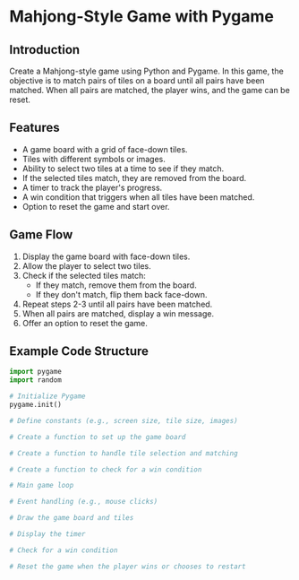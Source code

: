 # Mahjong-Style Game with Pygame

## Introduction
Create a Mahjong-style game using Python and Pygame. In this game, the objective is to match pairs of tiles on a board until all pairs have been matched. When all pairs are matched, the player wins, and the game can be reset.

## Features
- A game board with a grid of face-down tiles.
- Tiles with different symbols or images.
- Ability to select two tiles at a time to see if they match.
- If the selected tiles match, they are removed from the board.
- A timer to track the player's progress.
- A win condition that triggers when all tiles have been matched.
- Option to reset the game and start over.

## Game Flow
1. Display the game board with face-down tiles.
2. Allow the player to select two tiles.
3. Check if the selected tiles match:
   - If they match, remove them from the board.
   - If they don't match, flip them back face-down.
4. Repeat steps 2-3 until all pairs have been matched.
5. When all pairs are matched, display a win message.
6. Offer an option to reset the game.

## Example Code Structure
```python
import pygame
import random

# Initialize Pygame
pygame.init()

# Define constants (e.g., screen size, tile size, images)

# Create a function to set up the game board

# Create a function to handle tile selection and matching

# Create a function to check for a win condition

# Main game loop

# Event handling (e.g., mouse clicks)

# Draw the game board and tiles

# Display the timer

# Check for a win condition

# Reset the game when the player wins or chooses to restart
